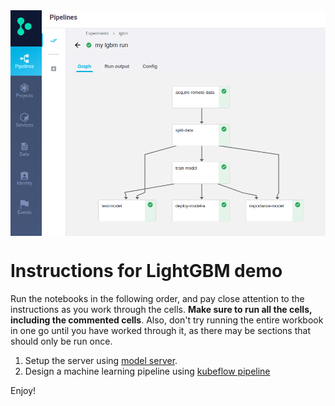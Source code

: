 <img src="./images/my-lgbm-pipeline.png" width="1200" align="center"/>

# Instructions for LightGBM demo

Run the notebooks in the following order, and pay close attention to the instructions
as you work through the cells.  **Make sure to run all the cells, including the commented
cells**. Also, don't try running the entire workbook in one go until you have worked
through it, as there may be sections that should only be run once.

1. Setup the server using [model server](model-server.ipynb).
2. Design a machine learning pipeline using [kubeflow pipeline](kubeflow-pipeline.ipynb)

Enjoy!
